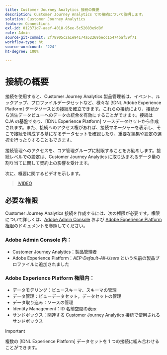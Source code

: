 ```yaml
---
title: Customer Journey Analytics 接続の概要
description: Customer Journey Analytics での接続について説明します。
solution: Customer Journey Analytics
feature: Connections
exl-id: 012371d7-aaef-4018-95ee-5c52083e9d8f
role: Admin
source-git-commit: 2f78905c2a1e94174a52269becc15474baf59f71
workflow-type: ht
source-wordcount: '224'
ht-degree: 100%

---
```


# 接続の概要

接続を使用すると、Customer Journey Analytics 製品管理者は、イベント、ルックアップ、プロファイルデータセットなど、様々な [!DNL Adobe Experience Platform] データソースとの接続を確立できます。これらの接続により、接続から派生データビューへのデータの統合を有効にすることができます。接続は CJA の基盤であり、[!DNL Experience Platform] ソースデータセットから作成されます。また、接続へのアクセス権があれば、接続マネージャーを表示し、そこで接続を構成する基になるデータセットを確認したり、重要な編集や設定の選択を行ったりすることもできます。

接続管理へのアクセスを、コア管理グループに制限することをお勧めします。接続レベルでの設定は、Customer Journey Analytics に取り込まれるデータ量の割り当てに関して契約上の影響を受けます。

次に、概要に関するビデオを示します。

>[!VIDEO](https://video.tv.adobe.com/v/35111/?quality=12&learn=on)

## 必要な権限

Customer Journey Analytics 接続を作成するには、次の権限が必要です。権限について詳しくは、[Adobe Admin Console](https://helpx.adobe.com/jp/enterprise/admin-guide.html/enterprise/using/manage-permissions-and-roles.ug.html) および [Adobe Experience Platform 権限](https://experienceleague.adobe.com/ja/docs/experience-platform/access-control/home)のドキュメントを参照してください。

### Adobe Admin Console 内：

* Customer Journey Analytics：製品管理者
* Adobe Experience Platform：*AEP-Default-All-Users* という名前の製品プロファイルに追加されました

### Adobe Experience Platform 権限内：

* データモデリング：ビュースキーマ、スキーマの管理
* データ管理：ビューデータセット，データセットの管理
* データ取り込み：ソースの管理
* Identity Management：ID 名前空間の表示
* サンドボックス：関連する Customer Journey Analytics 接続で使用されるサンドボックス

>[!IMPORTANT]
>
>複数の [!DNL Experience Platform] データセットを 1 つの接続に組み合わせることができます。
